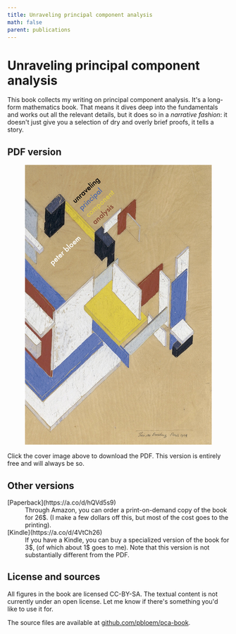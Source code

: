 ```yaml
---
title: Unraveling principal component analysis
math: false
parent: publications
---
```


# Unraveling principal component analysis

This book collects my writing on principal component analysis. It's a long-form mathematics book. That means it dives deep into the fundamentals and works out all the relevant details, but it does so in a _narrative fashion_: it doesn't just give you a selection of dry and overly brief proofs, it tells a story.

## PDF version

<figure class="centering half">
<a href="/files/unraveling-pca.pdf"><img src="/images/pca-cover.jpg"></a>
</figure>

Click the cover image above to download the PDF. This version is entirely free and will always be so.

## Other versions

<dl markdown="1">
<dt markdown="1">
[Paperback](https://a.co/d/hQVd5s9)
</dt>
<dd> Through Amazon, you can order a print-on-demand copy of the book for 26$. (I make a few dollars off this, but most of the cost goes to the printing).
</dd>
<dt markdown="1">
[Kindle](https://a.co/d/4VtCh26)
</dt>
<dd>If you have a Kindle, you can buy a specialized version of the book for 3$, (of which about 1$ goes to me). Note that this version is not substantially different from the PDF.</dd>
</dl>

## License and sources

All figures in the book are licensed CC-BY-SA. The textual content is not currently under an open license. Let me know if there's something you'd like to use it for.

The source files are available at [github.com/pbloem/pca-book](https://github.com/pbloem/pca-book).